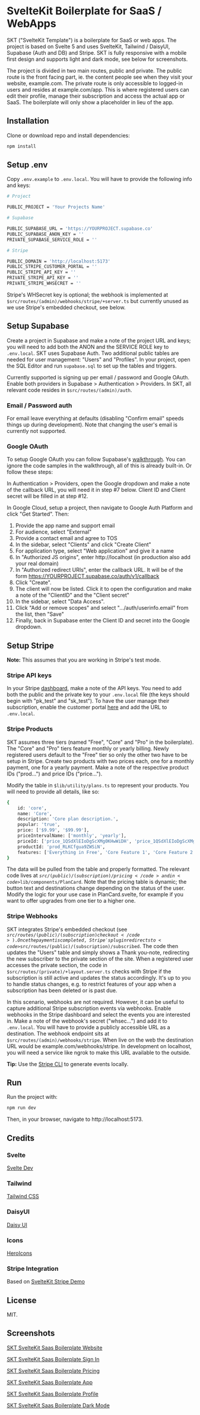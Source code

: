 # SvelteKit Boilerplate for SaaS / WebApps

SKT ("SvelteKit Template") is a boilerplate for SaaS or web apps. The project is based on Svelte 5 and uses SvelteKit, Tailwind / DaisyUI, Supabase (Auth and DB) and Stripe. SKT is fully responsive with a mobile first design and supports light and dark mode, see below for screenshots.

The project is divided in two main routes, public and private. The public route is the front facing part, ie. the content people see when they visit your website, example.com. The private route is only accessible to logged-in users and resides at example.com/app. This is where registered users can edit their profile, manage their subscription and access the actual app or SaaS. The boilerplate will only show a placeholder in lieu of the app.

## Installation

Clone or download repo and install dependencies:

```bash
npm install
```

## Setup .env

Copy <code>.env.example</code> to <code>.env.local</code>. You will have to provide the following info and keys:

```bash
# Project

PUBLIC_PROJECT = 'Your Projects Name'

# Supabase

PUBLIC_SUPABASE_URL = 'https://YOURPROJECT.supabase.co'
PUBLIC_SUPABASE_ANON_KEY = ''
PRIVATE_SUPABASE_SERVICE_ROLE = ''

# Stripe

PUBLIC_DOMAIN = 'http://localhost:5173'
PUBLIC_STRIPE_CUSTOMER_PORTAL = ''
PUBLIC_STRIPE_API_KEY = ''
PRIVATE_STRIPE_API_KEY = ''
PRIVATE_STRIPE_WHSECRET = ''
```

Stripe's WHSecret key is optional; the webhook is implemented at <code>$src/routes/(admin)/webhooks/stripe/+server.ts</code> but currently unused as we use Stripe's embedded checkout, see below.

## Setup Supabase

Create a project in Supabase and make a note of the project URL and keys; you will need to add both the ANON and the SERVICE ROLE key to <code>.env.local</code>. SKT uses Supabase Auth. Two additional public tables are needed for user management: "Users" and "Profiles". In your project, open the SQL Editor and run <code>supabase.sql</code> to set up the tables and triggers.

Currently supported is signing up per email / password and Google OAuth. Enable both providers in Supabase > Authentication > Providers. In SKT, all relevant code resides in <code>$src/routes/(admin)/auth</code>.

### Email / Password auth

For email leave everything at defaults (disabling "Confirm email" speeds things up during development). Note that changing the user's email is currently not supported.

### Google OAuth

To setup Google OAuth you can follow Supabase's [walkthrough](https://supabase.com/docs/guides/auth/social-login/auth-google). You can ignore the code samples in the walkthrough, all of this is already built-in. Or follow these steps:

In Authentication > Providers, open the Google dropdown and make a note of the callback URL, you will need it in step #7 below. Client ID and Client secret will be filled in at step #12.

In Google Cloud, setup a project, then navigate to Google Auth Platform and click "Get Started". Then:

1. Provide the app name and support email
2. For audience, select "External"
3. Provide a contact email and agree to TOS
4. In the sidebar, select "Clients" and click "Create Client"
5. For application type, select "Web application" and give it a name
6. In "Authorized JS origins", enter http://localhost (in production also add your real domain)
7. In "Authorized redirect URIs", enter the callback URL. It will be of the form https://YOURPROJECT.supabase.co/auth/v1/callback
8. Click "Create".
9. The client will now be listed. Click it to open the configuration and make a note of the "ClientID" and the "Client secret"
10. In the sidebar, select "Data Access".
11. Click "Add or remove scopes" and select ".../auth/userinfo.email" from the list, then "Save"
12. Finally, back in Supabase enter the Client ID and secret into the Google dropdown.

## Setup Stripe

**Note:** This assumes that you are working in Stripe's test mode.

### Stripe API keys

In your Stripe [dashboard](https://dashboard.stripe.com/test/apikeys), make a note of the API keys. You need to add both the public and the private key to your <code>.env.local</code> file (the keys should begin with "pk_test" and "sk_test"). To have the user manage their subscription, enable the customer portal [here](https://dashboard.stripe.com/test/settings/billing/portal) and add the URL to <code>.env.local</code>.

### Stripe Products

SKT assumes three tiers (named "Free", "Core" and "Pro" in the boilerplate). The "Core" and "Pro" tiers feature monthly or yearly billing. Newly registered users default to the "Free" tier so only the other two have to be setup in Stripe. Create two products with two prices each, one for a monthly payment, one for a yearly payment. Make a note of the respective product IDs ("prod...") and price IDs ("price...").

Modify the table in <code>$lib/utility/plans.ts</code> to represent your products. You will need to provide all details, like so:

```bash
{
    id: 'core',
    name: 'Core',
    description: 'Core plan description.',
    popular: 'true',
    price: ['$9.99', '$99.99'],
    priceIntervalName: ['monthly', 'yearly'],
    priceId: ['price_1QSdXlEIoDgScXMg0KHwWiDH', 'price_1QSdXlEIoDgScXMgrEfsS170'],
    productId: 'prod_RLKCfgua9ZWSiN',
    features: ['Everything in Free', 'Core Feature 1', 'Core Feature 2']
}
```

The data will be pulled from the table and properly formatted. The relevant code lives at <code>$src/(public)/(subscription)/pricing</code> and in <code>$lib/components/PlanCard</code>. Note that the pricing table is dynamic; the button text and destinations change depending on the status of the user. Modify the logic for your use case in PlanCard.svelte, for example if you want to offer upgrades from one tier to a higher one.

### Stripe Webhooks

SKT integrates Stripe's embedded checkout (see <code>$src/routes/(public)/(subscription)checkout</code>). Once the payment is completed, Stripe's plugin redirects to <code>$src/routes/(public)/(subscription)/subscribed</code>. The code then updates the "Users" table and simply shows a Thank you-note, redirecting the new subscriber to the private section of the site. When a registered user accesses the private section, the code in <code>$src/routes/(private)/+layout.server.ts</code> checks with Stripe if the subscription is still active and updates the status accordingly. It's up to you to handle status changes, e.g. to restrict features of your app when a subscription has been deleted or is past due.

In this scenario, webhooks are not required. However, it can be useful to capture additional Stripe subscription events via webhooks. Enable webhooks in the Stripe dashboard and select the events you are interested in. Make a note of the webhook's secret ("whsec...") and add it to <code>.env.local</code>. You will have to provide a publicly accessible URL as a destination. The webhook endpoint sits at <code>$src/routes/(admin)/webhooks/stripe</code>. When live on the web the destination URL would be example.com/webhooks/stripe. In development on localhost, you will need a service like ngrok to make this URL available to the outside.

**Tip:** Use the [Stripe CLI](https://docs.stripe.com/stripe-cli#install) to generate events locally.

## Run

Run the project with:

```bash
npm run dev
```

Then, in your browser, navigate to http://localhost:5173.

## Credits

### Svelte

[Svelte Dev](https://svelte.dev/)

### Tailwind

[Tailwind CSS](https://tailwindcss.com)

### DaisyUI

[Daisy UI](https://daisyui.com)

### Icons

[HeroIcons](https:/heroicons.com)

### Stripe Integration

Based on [SvelteKit Stripe Demo](https://github.com/kilroyjones/sveltekit-stripe-demo)

## License

MIT.

## Screenshots

[SKT SvelteKit Saas Boilerplate Website](https://softmatic.com/images/skt/screen_01.png)

[SKT SvelteKit Saas Boilerplate Sign In](https://softmatic.com/images/skt/screen_02.png)

[SKT SvelteKit Saas Boilerplate Pricing](https://softmatic.com/images/skt/screen_03.png)

[SKT SvelteKit Saas Boilerplate App](https://softmatic.com/images/skt/screen_04.png)

[SKT SvelteKit Saas Boilerplate Profile](https://softmatic.com/images/skt/screen_06.png)

[SKT SvelteKit Saas Boilerplate Dark Mode](https://softmatic.com/images/skt/screen_05.png)
